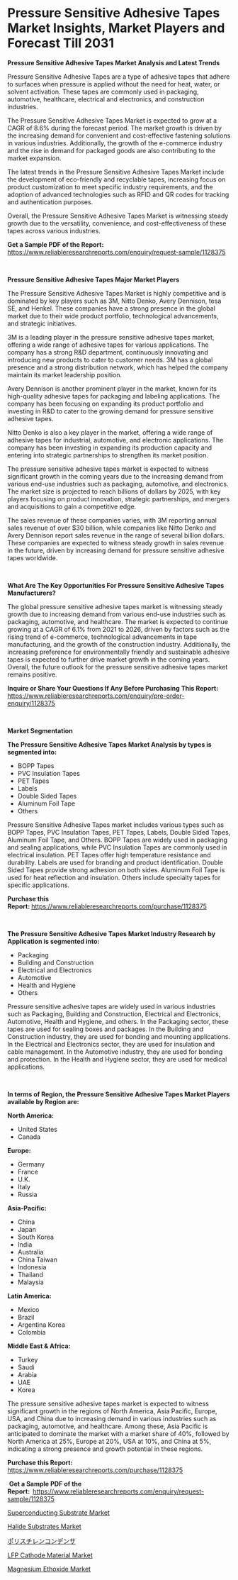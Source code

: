 <p><h1>Pressure Sensitive Adhesive Tapes Market Insights, Market Players and Forecast Till 2031</h1></p><p><strong>Pressure Sensitive Adhesive Tapes Market Analysis and Latest Trends</strong></p>
<p><p>Pressure Sensitive Adhesive Tapes are a type of adhesive tapes that adhere to surfaces when pressure is applied without the need for heat, water, or solvent activation. These tapes are commonly used in packaging, automotive, healthcare, electrical and electronics, and construction industries.</p><p>The Pressure Sensitive Adhesive Tapes Market is expected to grow at a CAGR of 8.6% during the forecast period. The market growth is driven by the increasing demand for convenient and cost-effective fastening solutions in various industries. Additionally, the growth of the e-commerce industry and the rise in demand for packaged goods are also contributing to the market expansion.</p><p>The latest trends in the Pressure Sensitive Adhesive Tapes Market include the development of eco-friendly and recyclable tapes, increasing focus on product customization to meet specific industry requirements, and the adoption of advanced technologies such as RFID and QR codes for tracking and authentication purposes.</p><p>Overall, the Pressure Sensitive Adhesive Tapes Market is witnessing steady growth due to the versatility, convenience, and cost-effectiveness of these tapes across various industries.</p></p>
<p><strong>Get a Sample PDF of the Report:&nbsp;</strong> <a href="https://www.reliableresearchreports.com/enquiry/request-sample/1128375">https://www.reliableresearchreports.com/enquiry/request-sample/1128375</a></p>
<p>&nbsp;</p>
<p><strong>Pressure Sensitive Adhesive Tapes Major Market Players</strong></p>
<p><p>The Pressure Sensitive Adhesive Tapes Market is highly competitive and is dominated by key players such as 3M, Nitto Denko, Avery Dennison, tesa SE, and Henkel. These companies have a strong presence in the global market due to their wide product portfolio, technological advancements, and strategic initiatives.</p><p>3M is a leading player in the pressure sensitive adhesive tapes market, offering a wide range of adhesive tapes for various applications. The company has a strong R&D department, continuously innovating and introducing new products to cater to customer needs. 3M has a global presence and a strong distribution network, which has helped the company maintain its market leadership position.</p><p>Avery Dennison is another prominent player in the market, known for its high-quality adhesive tapes for packaging and labeling applications. The company has been focusing on expanding its product portfolio and investing in R&D to cater to the growing demand for pressure sensitive adhesive tapes.</p><p>Nitto Denko is also a key player in the market, offering a wide range of adhesive tapes for industrial, automotive, and electronic applications. The company has been investing in expanding its production capacity and entering into strategic partnerships to strengthen its market position.</p><p>The pressure sensitive adhesive tapes market is expected to witness significant growth in the coming years due to the increasing demand from various end-use industries such as packaging, automotive, and electronics. The market size is projected to reach billions of dollars by 2025, with key players focusing on product innovation, strategic partnerships, and mergers and acquisitions to gain a competitive edge.</p><p>The sales revenue of these companies varies, with 3M reporting annual sales revenue of over $30 billion, while companies like Nitto Denko and Avery Dennison report sales revenue in the range of several billion dollars. These companies are expected to witness steady growth in sales revenue in the future, driven by increasing demand for pressure sensitive adhesive tapes worldwide.</p></p>
<p>&nbsp;</p>
<p><strong>What Are The Key Opportunities For Pressure Sensitive Adhesive Tapes Manufacturers?</strong></p>
<p><p>The global pressure sensitive adhesive tapes market is witnessing steady growth due to increasing demand from various end-use industries such as packaging, automotive, and healthcare. The market is expected to continue growing at a CAGR of 6.1% from 2021 to 2026, driven by factors such as the rising trend of e-commerce, technological advancements in tape manufacturing, and the growth of the construction industry. Additionally, the increasing preference for environmentally friendly and sustainable adhesive tapes is expected to further drive market growth in the coming years. Overall, the future outlook for the pressure sensitive adhesive tapes market remains positive.</p></p>
<p><strong>Inquire or Share Your Questions If Any Before Purchasing This Report:</strong> <a href="https://www.reliableresearchreports.com/enquiry/pre-order-enquiry/1128375">https://www.reliableresearchreports.com/enquiry/pre-order-enquiry/1128375</a></p>
<p>&nbsp;</p>
<p><strong>Market Segmentation</strong></p>
<p><strong>The Pressure Sensitive Adhesive Tapes Market Analysis by types is segmented into:</strong></p>
<p><ul><li>BOPP Tapes</li><li>PVC Insulation Tapes</li><li>PET Tapes</li><li>Labels</li><li>Double Sided Tapes</li><li>Aluminum Foil Tape</li><li>Others</li></ul></p>
<p><p>Pressure Sensitive Adhesive Tapes market includes various types such as BOPP Tapes, PVC Insulation Tapes, PET Tapes, Labels, Double Sided Tapes, Aluminum Foil Tape, and Others. BOPP Tapes are widely used in packaging and sealing applications, while PVC Insulation Tapes are commonly used in electrical insulation. PET Tapes offer high temperature resistance and durability. Labels are used for branding and product identification. Double Sided Tapes provide strong adhesion on both sides. Aluminum Foil Tape is used for heat reflection and insulation. Others include specialty tapes for specific applications.</p></p>
<p><strong>Purchase this Report:&nbsp;</strong><a href="https://www.reliableresearchreports.com/purchase/1128375">https://www.reliableresearchreports.com/purchase/1128375</a></p>
<p>&nbsp;</p>
<p><strong>The Pressure Sensitive Adhesive Tapes Market Industry Research by Application is segmented into:</strong></p>
<p><ul><li>Packaging</li><li>Building and Construction</li><li>Electrical and Electronics</li><li>Automotive</li><li>Health and Hygiene</li><li>Others</li></ul></p>
<p><p>Pressure sensitive adhesive tapes are widely used in various industries such as Packaging, Building and Construction, Electrical and Electronics, Automotive, Health and Hygiene, and others. In the Packaging sector, these tapes are used for sealing boxes and packages. In the Building and Construction industry, they are used for bonding and mounting applications. In the Electrical and Electronics sector, they are used for insulation and cable management. In the Automotive industry, they are used for bonding and protection. In the Health and Hygiene sector, they are used for medical applications.</p></p>
<p>&nbsp;</p>
<p><strong>In terms of Region, the Pressure Sensitive Adhesive Tapes Market Players available by Region are:</strong></p>
<p>
    <p> <strong> North America: </strong>
        <ul>
            <li>United States</li>
            <li>Canada</li>
        </ul>
        </p> 
    <p> <strong> Europe: </strong>
        <ul>
            <li>Germany</li>
            <li>France</li>
            <li>U.K.</li>
            <li>Italy</li>
            <li>Russia</li>
        </ul>
        </p> 
    <p> <strong> Asia-Pacific: </strong>
        <ul>
            <li>China</li>
            <li>Japan</li>
            <li>South Korea</li>
            <li>India</li>
            <li>Australia</li>
            <li>China Taiwan</li>
            <li>Indonesia</li>
            <li>Thailand</li>
            <li>Malaysia</li>
        </ul>
        </p> 
    <p> <strong> Latin America: </strong>
        <ul>
            <li>Mexico</li>
            <li>Brazil</li>
            <li>Argentina Korea</li>
            <li>Colombia</li>
        </ul>
        </p> 
    <p> <strong> Middle East & Africa: </strong>
        <ul>
            <li>Turkey</li>
            <li>Saudi</li>
            <li>Arabia</li>
            <li>UAE</li>
            <li>Korea</li>
        </ul>
    </p>
    </p>
<p><p>The pressure sensitive adhesive tapes market is expected to witness significant growth in the regions of North America, Asia Pacific, Europe, USA, and China due to increasing demand in various industries such as packaging, automotive, and healthcare. Among these, Asia Pacific is anticipated to dominate the market with a market share of 40%, followed by North America at 25%, Europe at 20%, USA at 10%, and China at 5%, indicating a strong presence and growth potential in these regions.</p></p>
<p><strong>Purchase this Report: </strong><a href="https://www.reliableresearchreports.com/purchase/1128375">https://www.reliableresearchreports.com/purchase/1128375</a></p>
<p>&nbsp;<strong>Get a Sample PDF of the Report:&nbsp;&nbsp;</strong><a href="https://www.reliableresearchreports.com/enquiry/request-sample/1128375">https://www.reliableresearchreports.com/enquiry/request-sample/1128375</a></p>
<p><strong></strong></p>
<p><p><a href="https://issuu.com/reportprime-2/docs/superconducting-substrate-market-size-2030.pptx">Superconducting Substrate Market</a></p><p><a href="https://issuu.com/reportprime-2/docs/halide-substrates-market-size-2030.pptx">Halide Substrates Market</a></p><p><a href="https://github.com/jkjreqjscoxx7/Market-Research-Report-List-1/blob/main/3998429191747.md">ポリスチレンコンデンサ</a></p><p><a href="https://github.com/jerrycopelandthomaswsqd8q/Market-Research-Report-List-1/blob/main/lfp-cathode-material-market.md">LFP Cathode Material Market</a></p><p><a href="https://github.com/brenzgnarento/Market-Research-Report-List-1/blob/main/magnesium-ethoxide-market.md">Magnesium Ethoxide Market</a></p></p>